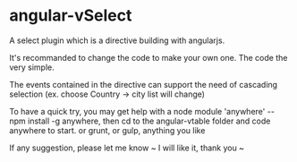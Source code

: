 # angular-vSelect
A select plugin which is a directive building with angularjs.

It's recommanded to change the code to make your own one. The code the very simple.

The events contained in the directive can support the need of cascading selection (ex. choose Country -> city list will change)

To have a quick try, you may get help with a node module 'anywhere' -- npm install -g anywhere, then cd to the angular-vtable folder and code anywhere to start.
or grunt, or gulp, anything you like

If any suggestion, please let me know ~ I will like it, thank you ~ 
